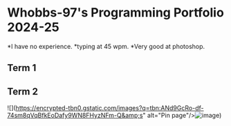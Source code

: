 # Whobbs-97's Programming Portfolio 2024-25
*I have no experience.
*typing at 45 wpm.
*Very good at photoshop.
## Term 1

## Term 2
![](https://encrypted-tbn0.gstatic.com/images?q=tbn:ANd9GcRo-df-74sm8qVqBfkEoDafy9WN8FHyzNFm-Q&amp;s" alt="Pin page"/>![image](https://github.com/user-attachments/assets/1a80e97d-142a-41ef-9ce2-ca3de045425a))

